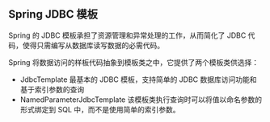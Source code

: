 ## Spring JDBC 模板 ##

Spring 的 JDBC 模板承担了资源管理和异常处理的工作，从而简化了 JDBC 代码，使得只需编写从数据库读写数据的必需代码。

Spring 将数据访问的样板代码抽象到模板类之中，它提供了两个模板类供选择：

* JdbcTemplate 最基本的 JDBC 模板，支持简单的 JDBC 数据库访问功能和基于索引参数的查询 
* NamedParameterJdbcTemplate 该模板类执行查询时可以将值以命名参数的形式绑定到 SQL 中，而不是使用简单的索引参数。
